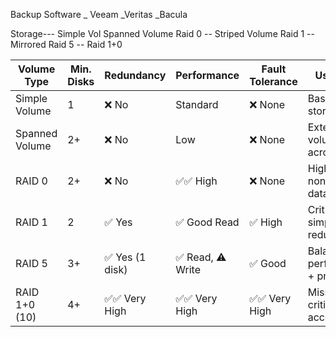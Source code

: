 ﻿Backup Software
_ Veeam
_Veritas
_Bacula

Storage---
Simple Vol
Spanned Volume
Raid 0 -- Striped Volume
Raid 1 --Mirrored
Raid 5 -- 
Raid 1+0

| Volume Type    | Min. Disks | Redundancy     | Performance      | Fault Tolerance | Use Case                          |
| -------------- | ---------- | -------------- | ---------------- | --------------- | --------------------------------- |
| Simple Volume  | 1          | ❌ No           | Standard         | ❌ None          | Basic storage                     |
| Spanned Volume | 2+         | ❌ No           | Low              | ❌ None          | Extend volume size across disks   |
| RAID 0         | 2+         | ❌ No           | ✅✅ High          | ❌ None          | High-speed, non-critical data     |
| RAID 1         | 2          | ✅ Yes          | ✅ Good Read      | ✅ High          | Critical data, simple redundancy  |
| RAID 5         | 3+         | ✅ Yes (1 disk) | ✅ Read, ⚠️ Write | ✅ Good          | Balanced performance + protection |
| RAID 1+0 (10)  | 4+         | ✅✅ Very High   | ✅✅ Very High     | ✅✅ Very High    | Mission-critical, fast access     |

